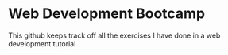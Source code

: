# Web Development Bootcamp
 This github keeps track off all the exercises I have done in a web development tutorial

